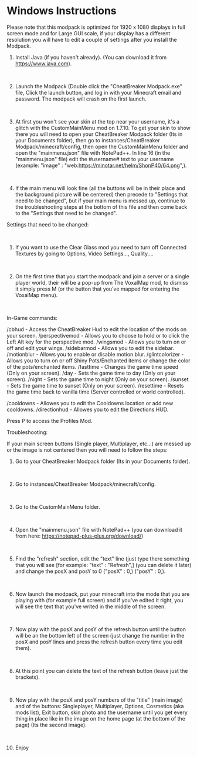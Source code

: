# Windows Instructions
Please note that this modpack is optimized for 1920 x 1080 displays in full screen mode and for Large GUI scale, if your display has a different resolution you will have to edit a couple of settings after you install the Modpack.

 

 

1. Install Java (if you haven't already). (You can download it from https://www.java.com).

​

2. Launch the Modpack (Double click the "CheatBreaker Modpack.exe" file, Click the launch button, and log in with your Minecraft email and password. The modpack will crash on the first launch.

​

3. At first you won't see your skin at the top near your username, it's a glitch with the CustomMainMenu mod on 1.7.10. To get your skin to show there you will need to open your CheatBreaker Modpack folder (Its in your Documents folder), then go to instances/CheatBreaker Modpack/minecraft/config, then open the CustomMainMenu folder and open the "mainmenu.json" file with NotePad++. In line 16 (in the "mainmenu.json" file) edit the #username# text to your username (example: "image" : "web:https://minotar.net/helm/ShonP40/64.png",).

​

4. If the main menu will look fine (all the buttons will be in their place and the background picture will be centered) then precede to "Settings that need to be changed", but if your main menu is messed up, continue to the troubleshooting steps at the bottom of this file and then come back to the "Settings that need to be changed".


Settings that need to be changed:

​

1. If you want to use the Clear Glass mod you need to turn off Connected Textures by going to Options, Video Settings..., Quality....

​

2. On the first time that you start the modpack and join a server or a single player world, their will be a pop-up from The VoxalMap mod, to dismiss it simply press M (or the button that you've mapped for entering the VoxalMap menu).

​

In-Game commands:

/cbhud - Access the CheatBreaker Hud to edit the location of the mods on your screen.
/perspectivemod - Allows you to choose to hold or to click the Left Alt key for the perspective mod.
/wingsmod - Allows you to turn on or off and edit your wings.
/sidebarmod - Allows you to edit the sidebar.
/motionblur - Allows you to enable or disable motion blur.
/glintcolorizer - Allows you to turn on or off Shiny Pots/Enchanted items or change the color of the pots/enchanted items.
/fasttime - Changes the game time speed (Only on your screen).
/day - Sets the game time to day (Only on your screen).
/night - Sets the game time to night (Only on your screen).
/sunset - Sets the game time to sunset (Only on your screen).
/resettime - Resets the game time back to vanilla time (Server controlled or world controlled).

/cooldowns - Allowes you to edit the Cooldowns location or add new cooldowns.
/directionhud - Allowes you to edit the Directions HUD.

Press P to access the Profiles Mod.



Troubleshooting:

If your main screen buttons (Single player, Multiplayer, etc...) are messed up or the image is not centered then you will need to follow the steps:

1. Go to your CheatBreaker Modpack folder (Its in your Documents folder).

​

2. Go to instances/CheatBreaker Modpack/minecraft/config.

​

3. Go to the CustomMainMenu folder.

​

4. Open the "mainmenu.json" file with NotePad++ (you can download it from here: https://notepad-plus-plus.org/download/)

​

5. Find the "refresh" section, edit the "text" line (just type there something that you will see [for example: "text" : "Refresh",] (you can delete it later)  and change the posX and posY to 0 ("posX" : 0,) ("posY" : 0,).

​

6. Now launch the modpack, put your minecraft into the mode that you are playing with (for example full screen) and if you've edited it right, you will see the text that you've writed in the middle of the screen.

​

7. Now play with the posX and posY of the refresh button until the button will be an the bottom left of the screen (just change the number in the posX and posY lines and press the refresh button every time you edit them).

​

8. At this point you can delete the text of the refresh button (leave just the brackets).

​

9. Now play with the posX and posY numbers of the "title" (main image) and of the buttons: Singleplayer, Multiplayer, Options, Cosmetics (aka mods list), Exit button, skin photo and the username until you get every thing in place like in the image on the home page (at the bottom of the page) (Its the second image).

​

10. Enjoy
